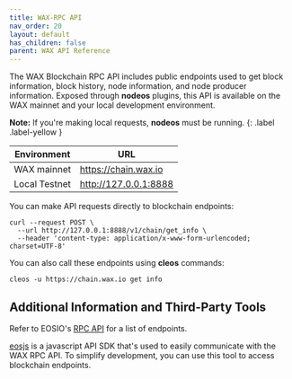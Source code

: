 ```yaml
---
title: WAX-RPC API
nav_order: 20
layout: default
has_children: false
parent: WAX API Reference
---
```


The WAX Blockchain RPC API includes public endpoints used to get block information, block history, node information, and node producer information. Exposed through **nodeos** plugins, this API is available on the WAX mainnet and your local development environment. 

<strong>Note:</strong> If you're making local requests, <strong>nodeos</strong> must be running.
{: .label .label-yellow }


| Environment | URL |
| --- | ----------- |
| WAX mainnet | https://chain.wax.io |
| Local Testnet | http://127.0.0.1:8888 |

You can make API requests directly to blockchain endpoints:

```
curl --request POST \
  --url http://127.0.0.1:8888/v1/chain/get_info \
  --header 'content-type: application/x-www-form-urlencoded; charset=UTF-8'
```

You can also call these endpoints using **cleos** commands:

```
cleos -u https://chain.wax.io get info
```

## Additional Information and Third-Party Tools

Refer to EOSIO's <a href="https://developers.eos.io/manuals/eos/v2.0/nodeos/plugins/chain_api_plugin/api-reference/index" target="_blank">RPC API</a> for a list of endpoints.

<a href="https://github.com/EOSIO/eosjs" target="_blank">eosjs</a> is a javascript API SDK that's used to easily communicate with the WAX RPC API. To simplify development, you can use this tool to access blockchain endpoints.
